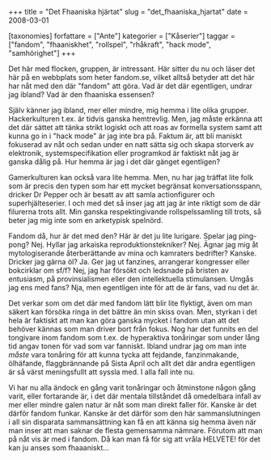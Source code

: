 +++
title = "Det Fhaaniska hjärtat"
slug = "det_fhaaniska_hjartat"
date = 2008-03-01

[taxonomies]
forfattare = ["Ante"]
kategorier = ["Kåserier"]
taggar = ["fandom", "fhaaniskhet", "rollspel", "rhåkraft", "hack mode", "samhörighet"]
+++

Det här med flocken, gruppen, är intressant. Här sitter du nu och läser det här på en webbplats som heter fandom.se, vilket alltså betyder att det här har nåt med den där "fandom" att göra. Vad är det där egentligen, undrar jag ibland? Vad är den fhaaniska essensen?

Själv känner jag ibland, mer eller mindre, mig hemma i lite olika grupper. Hackerkulturen t.ex. är tidvis ganska hemtrevlig. Men, jag måste erkänna att det där sättet att tänka strikt logiskt och att roas av formella system samt att kunna go in i "hack mode" är jag inte bra på. Faktum är, att bli maniskt fokuserad av nåt och sedan under en natt sätta sig och skapa storverk av elektronik, systemspecifikation eller programkod är faktiskt nåt jag är ganska dålig på. Hur hemma är jag i det där gänget egentligen?

Gamerkulturen kan också vara lite hemma. Men, nu har jag träffat lite folk som är precis den typen som har ett mycket begränsat konversationsspann, dricker Dr Pepper och är besatt av att samla actionfigurer och superhjälteserier. I och med det så inser jag att jag är inte riktigt som de där filurerna trots allt. Min ganska respektingivande rollspelssamling till trots, så beter jag mig inte som en arketypisk spelnörd.

Fandom då, hur är det med den? Här är det ju lite lurigare. Spelar jag ping-pong? Nej. Hyllar jag arkaiska reproduktionstekniker? Nej. Ägnar jag mig åt mytologiserande återberättande av mina och kamraters bedrifter? Kanske. Dricker jag gärna öl? Ja. Ger jag ut fanzines, arrangerar kongresser eller bokcirklar om sf/f? Nej, jag har försökt och ledsnade på bristen av entusiasm, på provinsialismen eller den intellektuella stimulansen. Umgås jag ens med fans? Nja, men egentligen inte för att de är fans, vad nu det är.

Det verkar som om det där med fandom lätt blir lite flyktigt, även om man säkert kan försöka ringa in det bättre än min skiss ovan. Men, styrkan i det hela är faktiskt att man kan göra ganska mycket i fandom utan att det behöver kännas som man driver bort från fokus. Nog har det funnits en del tongivare inom fandom som t.ex. de hyperaktiva tonåringar som under lång tid angav tonen för vad som var fanniskt. Ibland undrar jag om man inte <em>måste</em> vara tonåring för att kunna tycka att fejdande, fanzinmakande, ölhäfande, flaggbrännande på Sista April och allt det där andra egentligen är så värst meningsfullt att syssla med. I alla fall inte nu.

Vi har nu alla ändock en gång varit tonåringar och åtminstone någon gång varit, eller fortarande är, i det där mentala tillståndet då omedelbara infall av mer eller mindre galen natur är nåt som man direkt faller för. Kanske är det därför fandom funkar. Kanske är det därför som den här sammanslutningen i all sin disparata sammansättning kan få en att känna sig hemma även när man inser att man saknar de flesta gemensamma nämnare. Förutom att man på nåt vis är med i fandom. Då kan man få för sig att vråla HELVETE! för det kan ju anses som fhaaaniskt...
